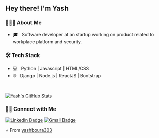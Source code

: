 <h2> Hey there! I'm Yash</h2>

<h3> 👨🏻‍💻 About Me </h3>

- 🎓 &nbsp; Software developer at an startup working on product related to workplace platform and security.


<h3>🛠 Tech Stack</h3>

- 💻 &nbsp; Python | Javascript | HTML/CSS
- 🌐 &nbsp; Django | Node.js | ReactJS | Bootstrap


<br/>

[![Yash's GitHub Stats](https://github-readme-stats.vercel.app/api?username=yashboura303&show_icons=true)](https://github.com/yashboura303)

<h3> 🤝🏻 Connect with Me </h3>

[![Linkedin Badge](https://img.shields.io/badge/-LinkedIn-blue?style=flat-square&logo=Linkedin&logoColor=white&link=)](https://www.linkedin.com/in/yash-boura) 
[![Gmail Badge](https://img.shields.io/badge/-Gmail-c14438?style=flat-square&logo=Gmail&logoColor=white&link=mailto:yashboura303@gmail.com)](mailto:yashboura303@gmail.com)

⭐️ From [yashboura303](https://github.com/yashboura303)
